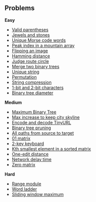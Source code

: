 Problems
--------
**Easy**
- [Valid parentheses](parentheses)
- [Jewels and stones](jewels)
- [Unique Morse code words](morse)
- [Peak index in a mountain array](mountainpeak)
- [Flipping an image](flippingimage)
- [Hamming distance](hammingdistance)
- [Judge route circle](routecircle)
- [Merge two binary trees](mergetrees)
- [Unique string](uniquestring)
- [Permutation](permutation)
- [String compression](stringcompression)
- [1-bit and 2-bit characters](onebitcharacters)
- [Binary tree diameter](binarytreediameter)

**Medium**
- [Maximum Binary Tree](maxbinarytree)
- [Max increase to keep city skyline](skyline)
- [Encode and decode TinyURL](tinyurl)
- [Binary tree pruning](binarytreepruning)
- [All paths from source to target](allpaths)
- [01 matrix](matrixnearestdistance)
- [2-key keyboard](twokeys)
- [Kth smallest element in a sorted matrix](sortedmatrix)
- [One-edit distance](oneeditdistance)
- [Network delay time](networkdelay)
- [Zero matrix](zeromatrix)

**Hard**
- [Range module](rangemodule)
- [Word ladder](wordladder)
- [Sliding window maximum](slidingwindow)